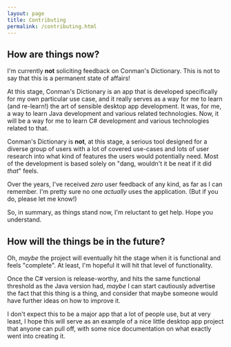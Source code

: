 ```yaml
---
layout: page
title: Contributing
permalink: /contributing.html
---
```


## How are things now?

I'm currently **not** soliciting feedback on Conman's Dictionary.
This is not to say that this is a permanent state of affairs!

At this stage, Conman's Dictionary is an app that is developed
specifically for my own particular use case, and it really
serves as a way for me to learn (and re-learn!) the art of
sensible desktop app development.
It was, for me, a way to learn Java development and various
related technologies. Now, it will be a way for me to learn
C# development and various technologies related to that.

Conman's Dictionary is **not**, at this stage, a
serious tool designed for a diverse group of users with
a lot of covered use-cases and lots of user research
into what kind of features the users would potentially need.
Most of the development is based solely on "dang,
wouldn't it be neat if it did *that*" feels.

Over the years, I've received *zero* user feedback of any
kind, as far as I can remember.
I'm pretty sure no one *actually* uses the application.
(But if you do, please let me know!)

So, in summary, as things stand now, I'm reluctant to get
help. Hope you understand.

## How will the things be in the future?

Oh, *maybe* the project will eventually hit the stage when
it  is functional and feels "complete". At least, I'm hopeful
it will hit that level of functionality.

Once the C# version is release-worthy, and hits the same
functional threshold as the Java version had, *maybe* I can
start cautiously advertise the fact that this thing is a thing,
and consider that maybe someone would have further ideas on
how to improve it.

I don't expect this to be a major app that a lot of people use,
but at very least, I hope this will serve as an example of a
nice little desktop app project that anyone can pull off,
with some nice documentation on what exactly went into
creating it.
